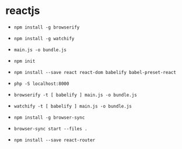 # reactjs

- `npm install -g browserify`
- `npm install -g watchify`
- `main.js -o bundle.js`
- `npm init`
- `npm install --save react react-dom babelify babel-preset-react`
- `php -S localhost:8000`
- `browserify -t [ babelify ] main.js -o bundle.js`
- `watchify -t [ babelify ] main.js -o bundle.js`
- `npm install -g browser-sync`
- `browser-sync start --files .`

- `npm install --save react-router`
